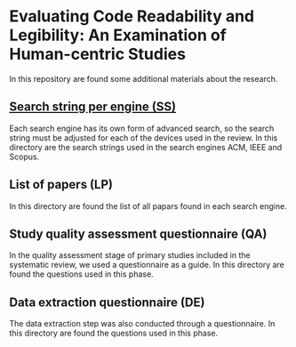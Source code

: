 # Evaluating Code Readability and Legibility: An Examination of Human-centric Studies
In this repository are found some additional materials about the research.

## [Search string per engine (SS)](https://github.com/reydne/CodeReadability/blob/master/AllPhasesMergedPapers-Part1.md)

Each search engine has its own form of advanced search, so the search string must be adjusted for each of the devices used in the review. In this directory are the search strings used in the search engines ACM, IEEE and Scopus.

## List of papers (LP)
In this directory are found the list of all papars found in each search engine.

## Study quality assessment questionnaire (QA)
In the quality assessment stage of primary studies included in the systematic review, we used a questionnaire as a guide. In this directory are found the questions used in this phase.

## Data extraction questionnaire (DE)
The data extraction step was also conducted through a questionnaire. In this directory are found the questions used in this phase.  
